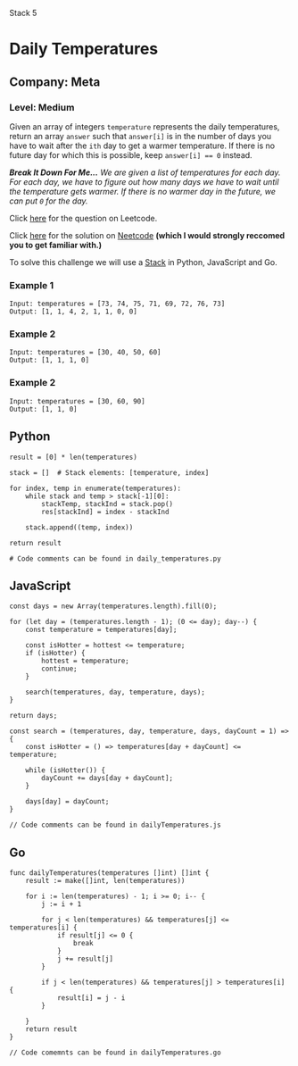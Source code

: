 Stack 5
# Daily Temperatures
## Company: Meta
### Level: Medium

Given an array of integers `temperature` represents the daily temperatures, return an array `answer` such that `answer[i]` is in the number of days you have to wait after the `ith` day to get a warmer temperature.
If there is no future day for which this is possible, keep `answer[i] == 0` instead.

***Break It Down For Me...***
*We are given a list of temperatures for each day.* 
*For each day, we have to figure out how many days we have to wait until the temperature gets warmer.*
*If there is no warmer day in the future, we can put `0` for the day.*

Click [here](https://leetcode.com/problems/daily-temperatures/description/) for the question on Leetcode.

Click [here](https://www.youtube.com/watch?v=cTBiBSnjO3c) for the solution on [Neetcode](https://neetcode.io/) **(which I would strongly reccomed you to get familiar with.)**

To solve this challenge we will use a [Stack](https://www.geeksforgeeks.org/introduction-to-stack-data-structure-and-algorithm-tutorials/) in Python, JavaScript and Go.

### Example 1
```
Input: temperatures = [73, 74, 75, 71, 69, 72, 76, 73]
Output: [1, 1, 4, 2, 1, 1, 0, 0]
```

### Example 2
```
Input: temperatures = [30, 40, 50, 60]
Output: [1, 1, 1, 0]
```

### Example 2
```
Input: temperatures = [30, 60, 90]
Output: [1, 1, 0]
```

## Python
```
result = [0] * len(temperatures)

stack = []  # Stack elements: [temperature, index]

for index, temp in enumerate(temperatures):
    while stack and temp > stack[-1][0]:
        stackTemp, stackInd = stack.pop()
        res[stackInd] = index - stackInd

    stack.append((temp, index))

return result

# Code comments can be found in daily_temperatures.py
```

## JavaScript
```
const days = new Array(temperatures.length).fill(0);

for (let day = (temperatures.length - 1); (0 <= day); day--) {
    const temperature = temperatures[day];

    const isHotter = hottest <= temperature;
    if (isHotter) {
        hottest = temperature;
        continue;
    }

    search(temperatures, day, temperature, days);
}

return days;

const search = (temperatures, day, temperature, days, dayCount = 1) => {
    const isHotter = () => temperatures[day + dayCount] <= temperature;

    while (isHotter()) {
        dayCount += days[day + dayCount];
    }

    days[day] = dayCount;
}

// Code comments can be found in dailyTemperatures.js
```

## Go
```
func dailyTemperatures(temperatures []int) []int {
    result := make([]int, len(temperatures))
    
    for i := len(temperatures) - 1; i >= 0; i-- {
        j := i + 1
        
        for j < len(temperatures) && temperatures[j] <= temperatures[i] {
            if result[j] <= 0 {
                break
            }
            j += result[j]
        } 
        
        if j < len(temperatures) && temperatures[j] > temperatures[i] {
            result[i] = j - i
        }
        
    }
    return result
}

// Code comemnts can be found in dailyTemperatures.go
```